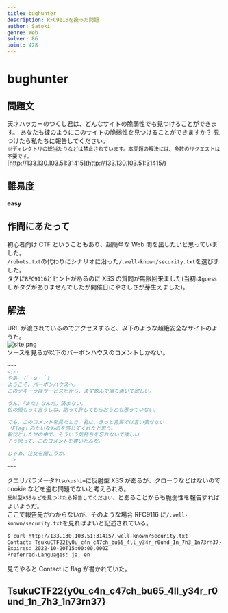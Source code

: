 ```yaml
---
title: bughunter
description: RFC9116を扱った問題
author: Satoki
genre: Web
solver: 86
point: 428
---
```


# bughunter

## 問題文

天才ハッカーのつくし君は、どんなサイトの脆弱性でも見つけることができます。 あなたも彼のようにこのサイトの脆弱性を見つけることができますか？ 見つけたら私たちに報告してください。  
`※ディレクトリの総当たりなどは禁止されています。本問題の解決には、多数のリクエストは不要です。`  
[http://133.130.103.51:31415](http://133.130.103.51:31415/)

## 難易度

**easy**

## 作問にあたって

初心者向け CTF ということもあり、超簡単な Web 問を出したいと思っていました。  
`/robots.txt`の代わりにシナリオに沿った`/.well-known/security.txt`を選びました。  
タグに`RFC9116`とヒントがあるのに XSS の質問が無限回来ました(当初は`guess`しかタグがありませんでしたが開催日にやさしさが芽生えました)。

## 解法

URL が渡されているのでアクセスすると、以下のような超絶安全なサイトのようだ。  
![site.png](images/site.png)  
ソースを見るが以下のバーボンハウスのコメントしかない。

```html
~~~
<!--
やあ （´・ω・｀)
ようこそ、バーボンハウスへ。
このテキーラはサービスだから、まず飲んで落ち着いて欲しい。

うん、「また」なんだ。済まない。
仏の顔もって言うしね、謝って許してもらおうとも思っていない。

でも、このコメントを見たとき、君は、きっと言葉では言い表せない
「Flag」みたいなものを感じてくれたと思う。
殺伐とした世の中で、そういう気持ちを忘れないで欲しい
そう思って、このコメントを書いたんだ。

じゃあ、注文を聞こうか。
-->
~~~
```

クエリパラメータ`?tsukushi=`に反射型 XSS があるが、クローラなどはないので cookie などを盗む問題でないと考えられる。  
`反射型XSSなどを見つけたら報告してください。`とあることからも脆弱性を報告すればよいようだ。  
ここで報告先がわからないが、そのような場合 RFC9116 に`/.well-known/security.txt`を見ればよいと記述されている。

```bash
$ curl http://133.130.103.51:31415/.well-known/security.txt
Contact: TsukuCTF22{y0u_c4n_c47ch_bu65_4ll_y34r_r0und_1n_7h3_1n73rn37}
Expires: 2022-10-20T15:00:00.000Z
Preferred-Languages: ja, en
```

見てやると Contact に flag が書かれていた。

## TsukuCTF22{y0u_c4n_c47ch_bu65_4ll_y34r_r0und_1n_7h3_1n73rn37}
